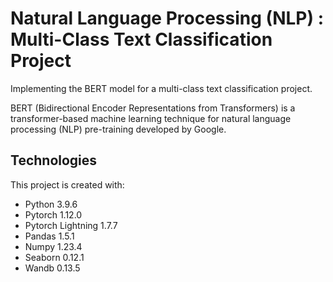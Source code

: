 # Natural Language Processing (NLP) : Multi-Class Text Classification Project

Implementing the BERT model for a multi-class text classification project. 

BERT (Bidirectional Encoder Representations from Transformers) is a transformer-based machine learning technique for natural language processing (NLP) pre-training developed by Google. 


## Technologies
This project is created with:
- Python 3.9.6
- Pytorch 1.12.0
- Pytorch Lightning 1.7.7
- Pandas 1.5.1
- Numpy 1.23.4
- Seaborn 0.12.1
- Wandb 0.13.5
